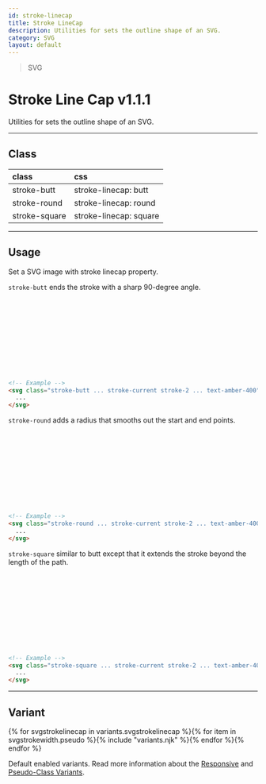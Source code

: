 ```yaml
---
id: stroke-linecap
title: Stroke LineCap
description: Utilities for sets the outline shape of an SVG.
category: SVG
layout: default
---
```


> SVG

# Stroke Line Cap <span class="ml-1 px-2 py-1 text-sm text-gray-600 (dark)text-charcoal-100 bg-gray-300 (dark)bg-gray-600">v1.1.1</span>

Utilities for sets the outline shape of an SVG.

---

## Class

| <span class="px-3 py-1 text-white (dark)text-charcoal-100 bg-charcoal-100 (dark)bg-gray-600 rounded-full">class</span> | <span class="px-3 py-1 text-white (dark)text-charcoal-100 bg-charcoal-100 (dark)bg-gray-600 rounded-full">css</span> |
|:--|:--|
| stroke-butt | stroke-linecap: butt |
| stroke-round | stroke-linecap: round |
| stroke-square | stroke-linecap: square |

---

## Usage

Set a SVG image with stroke linecap property.

<style>
  .stroke-width-mockup {
    stroke-width: 30
  }
</style>

`stroke-butt` ends the stroke with a sharp 90-degree angle.

<y class="px-4 my-2 mx-auto flex justify-center items-center">
  <svg class="my-4 h-10"
       xmlns="http://www.w3.org/2000/svg"
       version="1.1">
    <line class="fill-current text-amber-400 stroke-current stroke-width-mockup stroke-butt"
          x1="40" x2="250"
          y1="20" y2="20" />
  </svg>
</y>

```html
<!-- Example -->
<svg class="stroke-butt ... stroke-current stroke-2 ... text-amber-400">
  ...
</svg>
```

`stroke-round` adds a radius that smooths out the start and end points.

<y class="px-4 my-2 mx-auto flex justify-center items-center">
  <svg class="my-4 h-10"
       xmlns="http://www.w3.org/2000/svg"
       version="1.1">
    <line class="fill-current text-amber-400 stroke-current stroke-width-mockup stroke-round"
          x1="40" x2="250"
          y1="20" y2="20" />
  </svg>
</y>

```html
<!-- Example -->
<svg class="stroke-round ... stroke-current stroke-2 ... text-amber-400">
  ...
</svg>
```

`stroke-square` similar to butt except that it extends the stroke beyond the length of the path.

<y class="px-4 my-2 mx-auto flex justify-center items-center">
  <svg class="my-4 h-10"
       xmlns="http://www.w3.org/2000/svg"
       version="1.1">
    <line class="fill-current text-amber-400 stroke-current stroke-width-mockup stroke-square"
          x1="40" x2="250"
          y1="20" y2="20" />
  </svg>
</y>

```html
<!-- Example -->
<svg class="stroke-square ... stroke-current stroke-2 ... text-amber-400">
  ...
</svg>
```

---

## Variant

<y class="flex flex-gap-2 flex-wrap justify-start items-center">{% for svgstrokelinecap in variants.svgstrokelinecap %}{% for item in svgstrokewidth.pseudo %}{% include "variants.njk" %}{% endfor %}{% endfor %}</y>

Default enabled variants. Read more information about the [Responsive](/responsive) and [Pseudo-Class Variants](/pseudo-class-variants/).

